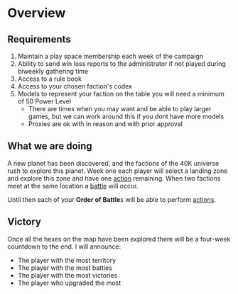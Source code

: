 # Overview

## Requirements
1. Maintain a play space membership each week of the campaign
1. Ability to send win loss reports to the administrator if not played during biweekly gathering time
1. Access to a rule book
1. Access to your chosen faction's codex
1. Models to represent your faction on the table you will need a minimum of 50 Power Level
   * There are times when you may want and be able to play larger games, but we can work around this if you dont have more models
   * Proxies are ok with in reason and with prior approval

## What we are doing
A new planet has been discovered, and the factions of the 40K universe rush to explore this planet.
Week one each player will select a landing zone and explore this zone and have one [action](actions.md) remaining.
When two factions meet at the same location a [battle](battle.md) will occur.

Until then each of your **Order of Battle**s will be able to perform [actions](actions.md).

## Victory
Once all the hexes on the map have been explored there will be a four-week countdown to the end.
I will announce:
* The player with the most territory
* The player with the most battles
* The player with the most victories
* The player who upgraded the most 


